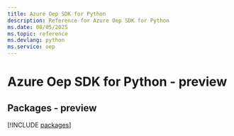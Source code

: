 ```yaml
---
title: Azure Oep SDK for Python
description: Reference for Azure Oep SDK for Python
ms.date: 08/05/2025
ms.topic: reference
ms.devlang: python
ms.service: oep
---
```

# Azure Oep SDK for Python - preview
## Packages - preview
[!INCLUDE [packages](oep-index.md)]